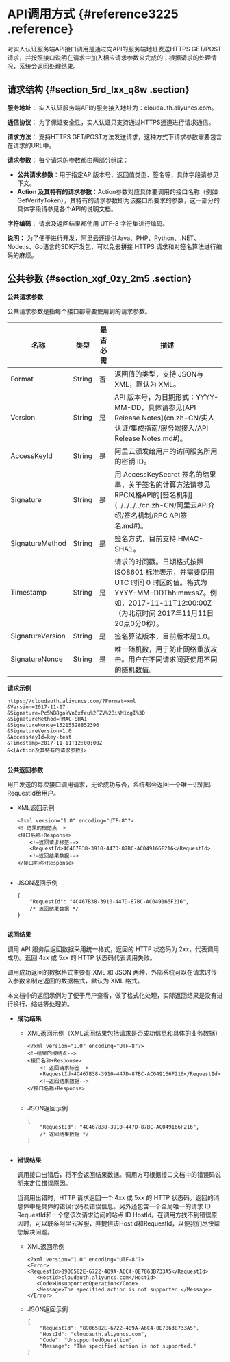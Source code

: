 # API调用方式 {#reference3225 .reference}

对实人认证服务端API接口调用是通过向API的服务端地址发送HTTPS GET/POST请求，并按照接口说明在请求中加入相应请求参数来完成的；根据请求的处理情况，系统会返回处理结果。

## 请求结构 {#section_5rd_lxx_q8w .section}

**服务地址**： 实人认证服务端API的服务接入地址为：cloudauth.aliyuncs.com。

**通信协议**： 为了保证安全性，实人认证只支持通过HTTPS通道进行请求通信。

**请求方法**： 支持HTTPS GET/POST方法发送请求，这种方式下请求参数需要包含在请求的URL中。

**请求参数**： 每个请求的参数都由两部分组成：

-   **公共请求参数**：用于指定API版本号、返回值类型、签名等，具体字段请参见下文。
-   **Action 及其特有的请求参数**：Action参数对应具体要调用的接口名称（例如GetVerifyToken），其特有的请求参数即为该接口所要求的参数，这一部分的具体字段请参见各个API的说明文档。

**字符编码**： 请求及返回结果都使用 UTF-8 字符集进行编码。

**说明：** 为了便于进行开发，阿里云还提供Java、PHP、Python、.NET、Node.js、Go语言的SDK开发包，可以免去拼接 HTTPS 请求和对签名算法进行编码的麻烦。

## 公共参数 {#section_xgf_0zy_2m5 .section}

**公共请求参数**

公共请求参数是指每个接口都需要使用到的请求参数。

|名称|类型|是否必需|描述|
|--|--|----|--|
|Format|String|否|返回值的类型，支持 JSON与 XML，默认为 XML。|
|Version|String|是|API 版本号，为日期形式：YYYY-MM-DD，具体请参见[API Release Notes](cn.zh-CN/实人认证/集成指南/服务端接入/API Release Notes.md#)。|
|AccessKeyId|String|是|阿里云颁发给用户的访问服务所用的密钥 ID。|
|Signature|String|是|用 AccessKeySecret 签名的结果串，关于签名的计算方法请参见RPC风格API的[签名机制](../../../../cn.zh-CN/阿里云API介绍/签名机制/RPC API签名.md#)。|
|SignatureMethod|String|是|签名方式，目前支持 HMAC-SHA1。|
|Timestamp|String|是|请求的时间戳。日期格式按照 ISO8601 标准表示，并需要使用 UTC 时间 0 时区的值。格式为 YYYY-MM-DDThh:mm:ssZ。例如，2017-11-11T12:00:00Z（为北京时间 2017年11月11日20点0分0秒）。|
|SignatureVersion|String|是|签名算法版本，目前版本是1.0。|
|SignatureNonce|String|是|唯一随机数，用于防止网络重放攻击。用户在不同请求间要使用不同的随机数值。|

**请求示例** 

``` {#codeblock_2hg_0xu_ccg}
https://cloudauth.aliyuncs.com/?Format=xml
&Version=2017-11-17
&Signature=Pc5WB8gokVn0xfeu%2FZV%2BiNM1dgI%3D
&SignatureMethod=HMAC-SHA1
&SignatureNonce=15215528852396
&SignatureVersion=1.0
&AccessKeyId=key-test
&Timestamp=2017-11-11T12:00:00Z
&<[Action及其特有的请求参数]>
				
```

**公共返回参数**

用户发送的每次接口调用请求，无论成功与否，系统都会返回一个唯一识别码RequestId给用户。

-   XML返回示例

    ``` {#codeblock_ei3_425_a5e}
    <?xml version="1.0" encoding="UTF-8"?> 
    <!—结果的根结点-->
    <接口名称+Response>
        <!—返回请求标签-->
        <RequestId>4C467B38-3910-447D-87BC-AC049166F216</RequestId>
        <!—返回结果数据-->
    </接口名称+Response>
    						
    ```

-   JSON返回示例

    ``` {#codeblock_nse_l5q_q8e}
    {
        "RequestId": "4C467B38-3910-447D-87BC-AC049166F216",
        /* 返回结果数据 */
    }
    						
    ```


**返回结果**

调用 API 服务后返回数据采用统一格式，返回的 HTTP 状态码为 2xx，代表调用成功。返回 4xx 或 5xx 的 HTTP 状态码代表调用失败。

调用成功返回的数据格式主要有 XML 和 JSON 两种，外部系统可以在请求时传入参数来制定返回的数据格式，默认为 XML 格式。

本文档中的返回示例为了便于用户查看，做了格式化处理，实际返回结果是没有进行换行、缩进等处理的。

-   **成功结果** 
    -   XML返回示例（XML返回结果包括请求是否成功信息和具体的业务数据）

        ``` {#codeblock_5mb_ryq_d16}
        <?xml version="1.0" encoding="UTF-8"?> 
        <!—结果的根结点-->
        <接口名称+Response>
            <!—返回请求标签-->
            <RequestId>4C467B38-3910-447D-87BC-AC049166F216</RequestId>
            <!—返回结果数据-->
        </接口名称+Response>
        								
        ```

    -   JSON返回示例

        ``` {#codeblock_fnz_xy7_uv5}
        {
            "RequestId": "4C467B38-3910-447D-87BC-AC049166F216",
            /* 返回结果数据 */
        }
        								
        ```

-   **错误结果** 

    调用接口出错后，将不会返回结果数据。调用方可根据接口文档中的错误码说明来定位错误原因。

    当调用出错时，HTTP 请求返回一个 4xx 或 5xx 的 HTTP 状态码。返回的消息体中是具体的错误代码及错误信息。另外还包含一个全局唯一的请求 ID RequestId和一个您该次请求访问的站点 ID HostId。在调用方找不到错误原因时，可以联系阿里云客服，并提供该HostId和RequestId，以便我们尽快帮您解决问题。

    -   XML返回示例

        ``` {#codeblock_5zt_ry2_d3w}
        <?xml version="1.0" encoding="UTF-8"?>
        <Error>
        <RequestId>8906582E-6722-409A-A6C4-0E7863B733A5</RequestId>
           <HostId>cloudauth.aliyuncs.com</HostId>
           <Code>UnsupportedOperation</Code>
           <Message>The specified action is not supported.</Message>
        </Error>
        ```

    -   JSON返回示例

        ``` {#codeblock_9sy_qc2_an7}
        {
            "RequestId": "8906582E-6722-409A-A6C4-0E7863B733A5",
            "HostId": "cloudauth.aliyuncs.com",
            "Code": "UnsupportedOperation",
            "Message": "The specified action is not supported."
        }
        ```



